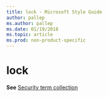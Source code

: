 ```yaml
---
title: lock - Microsoft Style Guide
author: pallep
ms.author: pallep
ms.date: 01/19/2018
ms.topic: article
ms.prod: non-product-specific
---
```


# lock

**See** [Security term collection](/style-guide/a-z-word-list-term-collections/term-collections/security-terms)
